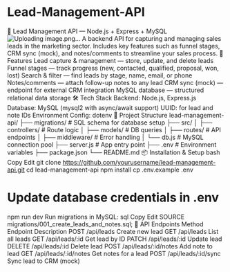 # Lead-Management-API
📌 Lead Management API — Node.js + Express + MySQL
![Uploading image.png…]()
A backend API for capturing and managing sales leads in the marketing sector.
Includes key features such as funnel stages, CRM sync (mock), and notes/comments to streamline your sales process.
🚀 Features
Lead capture & management — store, update, and delete leads
Funnel stages — track progress (new, contacted, qualified, proposal, won, lost)
Search & filter — find leads by stage, name, email, or phone
Notes/comments — attach follow-up notes to any lead
CRM sync (mock) — endpoint for external CRM integration
MySQL database — structured relational data storage
🛠 Tech Stack
Backend: Node.js, Express.js
Database: MySQL (mysql2 with async/await support)
UUID: for lead and note IDs
Environment Config: dotenv
📂 Project Structure
lead-management-api/
├── migrations/                 # SQL schema for database setup
├── src/
│   ├── controllers/             # Route logic
│   ├── models/                   # DB queries
│   ├── routes/                   # API endpoints
│   ├── middleware/               # Error handling
│   └── db.js                     # MySQL connection pool
├── server.js                     # App entry point
├── .env                          # Environment variables
├── package.json
└── README.md
📦 Installation & Setup
bash
Copy
Edit
git clone https://github.com/yourusername/lead-management-api.git
cd lead-management-api
npm install
cp .env.example .env
# Update database credentials in .env
npm run dev
Run migrations in MySQL:
sql
Copy
Edit
SOURCE migrations/001_create_leads_and_notes.sql;
🔗 API Endpoints
Method	Endpoint	Description
POST	/api/leads	Create new lead
GET	/api/leads	List all leads
GET	/api/leads/:id	Get lead by ID
PATCH	/api/leads/:id	Update lead
DELETE	/api/leads/:id	Delete lead
POST	/api/leads/:id/notes	Add note to lead
GET	/api/leads/:id/notes	Get notes for a lead
POST	/api/leads/:id/sync	Sync lead to CRM (mock)

